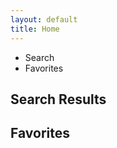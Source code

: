 ```yaml
---
layout: default
title: Home
---
```


<div class="row">
  <!-- tabs for searchbar/favoritesbar on mobile-->
  <div id="mobile-tabs" class="col-md-12 d-md-none">
    <ul class="nav nav-tabs" id="mobile-tabs" role="tablist">
      <li class="nav-item">
        <a class="nav-link active" id="search-tab" data-toggle="tab"  role="tab" aria-controls="search" aria-selected="true">Search</a>
      </li>
      <li class="nav-item">
        <a class="nav-link" id="favorites-tab" data-toggle="tab" role="tab" aria-controls="favorites" aria-selected="false">Favorites</a>
      </li>
    </ul>
  </div>

  <div id="search-bar" class="col-md-8">
    <h2>Search Results</h2>
    <ul id="results" class="list-group"></ul>
  </div>
  <div id="favorites-bar" class="col-md-4 hidden">
    <h2>Favorites</h2>
    <ul id="favorites" class="list-group"></ul>
  </div>
</div>
